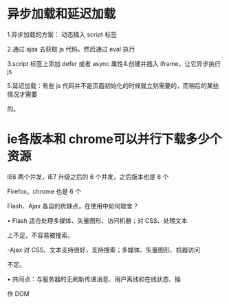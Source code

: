 # 异步加载和延迟加载
1.异步加载的方案： 动态插入 script 标签

2.通过 ajax 去获取 js 代码，然后通过 eval 执行

3.script 标签上添加 defer 或者 async 属性4.创建并插入 iframe，让它异步执行 js

5.延迟加载：有些 js 代码并不是页面初始化的时候就立刻需要的，而稍后的某些情况才需要

的。

# ie各版本和 chrome可以并行下载多少个资源
IE6 两个并发，iE7 升级之后的 6 个并发，之后版本也是 6 个

Firefox，chrome 也是 6 个

Flash、Ajax 各自的优缺点，在使用中如何取舍？

• Flash 适合处理多媒体、矢量图形、访问机器；对 CSS、处理文本

上不足，不容易被搜索。

\-Ajax 对 CSS、文本支持很好，支持搜索；多媒体、矢量图形、机器访问

不足。

• 共同点：与服务器的无刷新传递消息、用户离线和在线状态、操

作 DOM